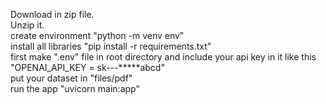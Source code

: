 Download in zip file.<br />
Unzip it.<br />
create environment "python -m venv env"<br />
install all libraries "pip install -r requirements.txt"<br />
first make ".env" file in root directory and include your api key in it like this "OPENAI_API_KEY = sk---*****abcd"<br />
put your dataset in "files/pdf"<br />
run the app "uvicorn main:app"<br />
